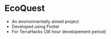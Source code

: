 # EcoQuest

- An environmentally aimed project
- Developed using Flutter
- For TerraHacks (36 hour developement period)
